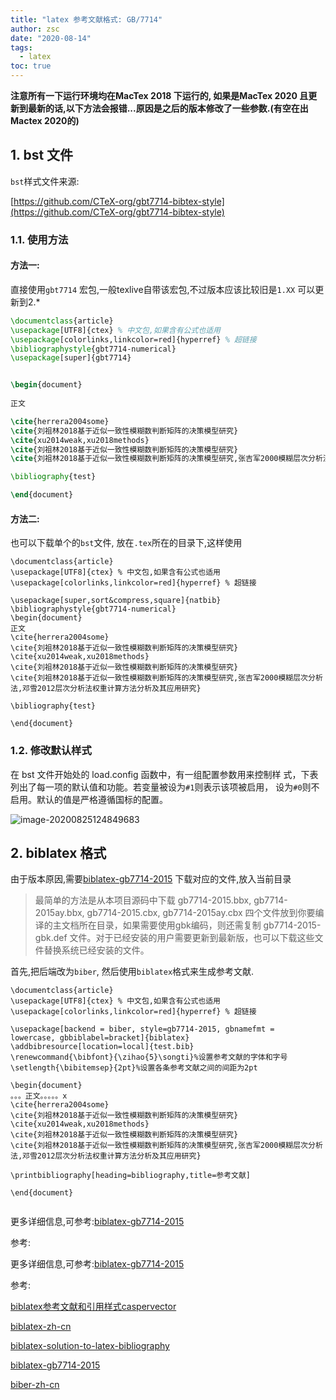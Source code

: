 ```yaml
---
title: "latex 参考文献格式: GB/7714"
author: zsc
date: "2020-08-14"
tags:
  - latex
toc: true
---
```


**注意所有一下运行环境均在MacTex 2018 下运行的, 如果是MacTex 2020 且更新到最新的话,以下方法会报错...原因是之后的版本修改了一些参数.(有空在出Mactex 2020的)**

## 1. bst 文件

`bst`样式文件来源:

[https://github.com/CTeX-org/gbt7714-bibtex-style](https://github.com/CTeX-org/gbt7714-bibtex-style)

### 1.1. 使用方法

#### 方法一:

直接使用`gbt7714` 宏包,一般texlive自带该宏包,不过版本应该比较旧是`1.XX` 可以更新到2.*

```latex
\documentclass{article}
\usepackage[UTF8]{ctex} % 中文包,如果含有公式也适用
\usepackage[colorlinks,linkcolor=red]{hyperref} % 超链接
\bibliographystyle{gbt7714-numerical}
\usepackage[super]{gbt7714}


\begin{document}
	
正文

\cite{herrera2004some}
\cite{刘祖林2018基于近似一致性模糊数判断矩阵的决策模型研究}
\cite{xu2014weak,xu2018methods}
\cite{刘祖林2018基于近似一致性模糊数判断矩阵的决策模型研究}
\cite{刘祖林2018基于近似一致性模糊数判断矩阵的决策模型研究,张吉军2000模糊层次分析法,邓雪2012层次分析法权重计算方法分析及其应用研究}

\bibliography{test}

\end{document}
```



####  方法二:

也可以下载单个的`bst`文件, 放在`.tex`所在的目录下,这样使用

```
\documentclass{article}
\usepackage[UTF8]{ctex} % 中文包,如果含有公式也适用
\usepackage[colorlinks,linkcolor=red]{hyperref} % 超链接

\usepackage[super,sort&compress,square]{natbib}
\bibliographystyle{gbt7714-numerical}
\begin{document}
正文
\cite{herrera2004some}
\cite{刘祖林2018基于近似一致性模糊数判断矩阵的决策模型研究}
\cite{xu2014weak,xu2018methods}
\cite{刘祖林2018基于近似一致性模糊数判断矩阵的决策模型研究}
\cite{刘祖林2018基于近似一致性模糊数判断矩阵的决策模型研究,张吉军2000模糊层次分析法,邓雪2012层次分析法权重计算方法分析及其应用研究}

\bibliography{test}

\end{document}
```

### 1.2.  修改默认样式

在 bst 文件开始处的 load.config 函数中，有一组配置参数用来控制样 式，下表列出了每一项的默认值和功能。若变量被设为` #1 `则表示该项被启用， 设为` #0 `则不启用。默认的值是严格遵循国标的配置。

![image-20200825124849683](https://cdn.jsdelivr.net/gh/zscmmm/imgs2208save@master/img/2020091514image-20200825124849683.png)



## 2. biblatex 格式

由于版本原因,需要[biblatex-gb7714-2015](https://github.com/hushidong/biblatex-gb7714-2015) 下载对应的文件,放入当前目录

> 最简单的方法是从本项目源码中下载 gb7714-2015.bbx, gb7714-2015ay.bbx, gb7714-2015.cbx, gb7714-2015ay.cbx 四个文件放到你要编译的主文档所在目录，如果需要使用gbk编码，则还需复制 gb7714-2015-gbk.def 文件。对于已经安装的用户需要更新到最新版，也可以下载这些文件替换系统已经安装的文件。

首先,把后端改为`biber`, 然后使用`biblatex`格式来生成参考文献.

```
\documentclass{article}
\usepackage[UTF8]{ctex} % 中文包,如果含有公式也适用
\usepackage[colorlinks,linkcolor=red]{hyperref} % 超链接

\usepackage[backend = biber, style=gb7714-2015, gbnamefmt =  lowercase, gbbiblabel=bracket]{biblatex}
\addbibresource[location=local]{test.bib}
\renewcommand{\bibfont}{\zihao{5}\songti}%设置参考文献的字体和字号
\setlength{\bibitemsep}{2pt}%设置各条参考文献之间的间距为2pt

\begin{document}
。。。正文。。。。。x
\cite{herrera2004some}
\cite{刘祖林2018基于近似一致性模糊数判断矩阵的决策模型研究}
\cite{xu2014weak,xu2018methods}
\cite{刘祖林2018基于近似一致性模糊数判断矩阵的决策模型研究}
\cite{刘祖林2018基于近似一致性模糊数判断矩阵的决策模型研究,张吉军2000模糊层次分析法,邓雪2012层次分析法权重计算方法分析及其应用研究}

\printbibliography[heading=bibliography,title=参考文献]

\end{document}


```

更多详细信息,可参考:[biblatex-gb7714-2015](https://github.com/hushidong/biblatex-gb7714-2015)

参考:

更多详细信息,可参考:[biblatex-gb7714-2015](https://github.com/hushidong/biblatex-gb7714-2015)

参考:

[biblatex参考文献和引用样式caspervector](https://cdn.jsdelivr.net/gh/zscmmm/imgs2208save@master/img/2020072916biblatex参考文献和引用样式caspervector.pdf)

[biblatex-zh-cn](https://cdn.jsdelivr.net/gh/zscmmm/imgs2208save@master/img/2020072916biblatex-zh-cn.pdf)

[biblatex-solution-to-latex-bibliography](https://cdn.jsdelivr.net/gh/zscmmm/imgs2208save@master/img/2020072916biblatex-solution-to-latex-bibliography.pdf)

[biblatex-gb7714-2015](https://cdn.jsdelivr.net/gh/zscmmm/imgs2208save@master/img/2020072916biblatex-gb7714-2015.pdf)

[biber-zh-cn](https://cdn.jsdelivr.net/gh/zscmmm/imgs2208save@master/img/2020072916biber-zh-cn.pdf)


